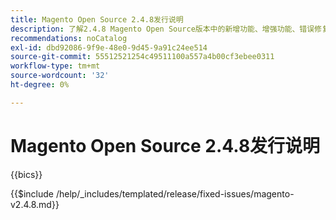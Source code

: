 ```yaml
---
title: Magento Open Source 2.4.8发行说明
description: 了解2.4.8 Magento Open Source版本中的新增功能、增强功能、错误修复和已知问题。
recommendations: noCatalog
exl-id: dbd92086-9f9e-48e0-9d45-9a91c24ee514
source-git-commit: 55512521254c49511100a557a4b00cf3ebee0311
workflow-type: tm+mt
source-wordcount: '32'
ht-degree: 0%

---
```



# Magento Open Source 2.4.8发行说明

{{bics}}

{{$include /help/_includes/templated/release/fixed-issues/magento-v2.4.8.md}}

<!-- Last updated from includes: 2025-07-30 13:13:30 -->

